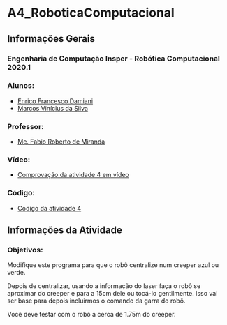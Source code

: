 # A4_RoboticaComputacional

<h2>Informações Gerais</h2>

<h3>Engenharia de Computação Insper - Robótica Computacional 2020.1</h3>

<h3>Alunos:</h3>
<ul>
  <li><a href=https://www.linkedin.com/in/enrico-damiani-125527196/>Enrico Francesco Damiani</a></li>
  <li><a href=https://www.linkedin.com/in/marcosvinis28/>Marcos Vinícius da Silva</a></li>
</ul>

<h3>Professor:</h3> 
<ul>
  <li><a href=https://www.linkedin.com/in/fabiodemiranda/>Me. Fabio Roberto de Miranda</a></li>
</ul>

<h3>Vídeo:</h3> 
<ul>
  <li><a href=https://www.youtube.com/watch?v=lYOpk9NUu0E&feature=youtu.be>Comprovação da atividade 4 em vídeo</a></li>
</ul>

<h3>Código:</h3> 
<ul>
  <li><a href=https://github.com/marcosvds/A4_RoboticaComputacional_2020.1/blob/master/ros/python_aula4/scripts/cor_A4.py>Código da atividade 4</a></li>
</ul>

<h2>Informações da Atividade</h2>

<h3>Objetivos:</h3>
<p>
Modifique este programa para que o robô centralize num creeper azul ou verde.

Depois de centralizar, usando a informação do laser faça o robô se aproximar do creeper e para a 15cm dele ou tocá-lo gentilmente. Isso vai ser base para depois incluirmos o comando da garra do robô.

Você deve testar com o robô a cerca de 1.75m do creeper.
</p>
